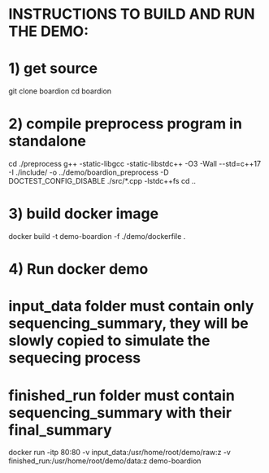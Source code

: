 # INSTRUCTIONS TO BUILD AND RUN THE DEMO:

# 1) get source
git clone boardion
cd boardion

# 2) compile preprocess program in standalone
cd ./preprocess
g++ -static-libgcc -static-libstdc++ -O3 -Wall --std=c++17 -I ./include/ -o ../demo/boardion_preprocess -D DOCTEST_CONFIG_DISABLE ./src/*.cpp -lstdc++fs
cd ..

# 3) build docker image
docker build -t demo-boardion -f ./demo/dockerfile .

# 4) Run docker demo
# input_data folder must contain only sequencing_summary, they will be slowly copied to simulate the sequecing process
# finished_run folder must contain sequencing_summary with their final_summary
docker run -itp 80:80 -v input_data:/usr/home/root/demo/raw:z -v finished_run:/usr/home/root/demo/data:z demo-boardion
